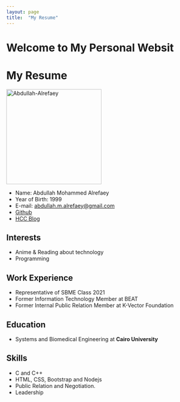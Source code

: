 ```yaml
---
layout: page
title:  "My Resume"
---
```


# Welcome to My Personal Websit

# My Resume

<img src="./images/Profile.png" alt="Abdullah-Alrefaey" width="250"/>

* Name: Abdullah Mohammed Alrefaey
* Year of Birth: 1999
* E-mail: abdullah.m.alrefaey@gmail.com
* [Github](https://github.com/Abdullah-Alrefaey)
* [HCC Blog](https://github.com/Abdullah-Alrefaey/Abdullah-Alrefaey.github.io/blob/master/posts/2019-12-03-HCC.md)

## Interests

* Anime & Reading about technology
* Programming

## Work Experience

* Representative of SBME Class 2021
* Former Information Technology Member at BEAT
* Former Internal Public Relation Member at K-Vector Foundation

## Education

* Systems and Biomedical Engineering at **Cairo University**

## Skills
* C and C++
* HTML, CSS, Bootstrap and Nodejs
* Public Relation and Negotiation.
* Leadership
